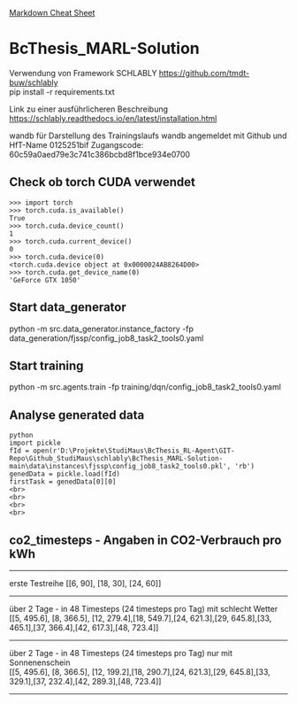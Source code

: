 [Markdown Cheat Sheet](https://www.markdownguide.org/cheat-sheet/)


# BcThesis_MARL-Solution

Verwendung von Framework SCHLABLY https://github.com/tmdt-buw/schlably <br>
pip install -r requirements.txt

Link zu einer ausführlicheren Beschreibung 
https://schlably.readthedocs.io/en/latest/installation.html

wandb für Darstellung des Trainingslaufs
wandb angemeldet mit Github und HfT-Name 0125251bif
Zugangscode: 60c59a0aed79e3c741c386bcbd8f1bce934e0700


## Check ob torch CUDA verwendet

`>>> import torch`<br>
`>>> torch.cuda.is_available()`<br>
`True`<br>
`>>> torch.cuda.device_count()`<br>
`1`<br>
`>>> torch.cuda.current_device()`<br>
`0`<br>
`>>> torch.cuda.device(0)`<br>
`<torch.cuda.device object at 0x0000024AB8264D00>`<br>
`>>> torch.cuda.get_device_name(0)`<br>
`'GeForce GTX 1050'`<br>


## Start data_generator
python -m src.data_generator.instance_factory -fp data_generation/fjssp/config_job8_task2_tools0.yaml

## Start training
python -m src.agents.train -fp training/dqn/config_job8_task2_tools0.yaml

## Analyse generated data

`python`<br>
`import pickle`<br>
`fId = open(r'D:\Projekte\StudiMaus\BcThesis_RL-Agent\GIT-Repo\Github_StudiMaus\schlably\BcThesis_MARL-Solution-main\data\instances\fjssp\config_job8_task2_tools0.pkl', 'rb')`<br>
`genedData = pickle.load(fId)`<br>
`firstTask = genedData[0][0]`<br>
``<br>
``<br>
``<br>
``<br>
``<br>
``<br>
``<br>
``<br>

## co2_timesteps - Angaben in CO2-Verbrauch pro kWh
*******************************************************************************
erste Testreihe
[[6, 90], [18, 30], [24, 60]]
*******************************************************************************
über 2 Tage - in 48 Timesteps (24 timesteps pro Tag)  mit schlecht Wetter                                                    
[[5, 495.6], [8, 366.5], [12, 279.4],[18, 549.7],[24, 621.3],[29, 645.8],[33, 465.1],[37, 366.4],[42, 617.3],[48, 723.4]]
*******************************************************************************
über 2 Tage - in 48 Timesteps (24 timesteps pro Tag)  nur mit Sonnenenschein                                                   
[[5, 495.6], [8, 366.5], [12, 199.2],[18, 290.7],[24, 621.3],[29, 645.8],[33, 329.1],[37, 232.4],[42, 289.3],[48, 723.4]]
*******************************************************************************